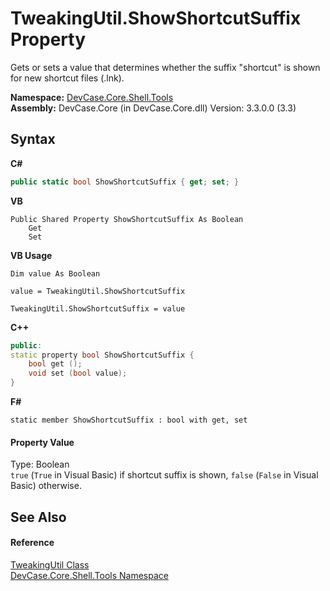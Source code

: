 # TweakingUtil.ShowShortcutSuffix Property 
 

Gets or sets a value that determines whether the suffix "shortcut" is shown for new shortcut files (.lnk).

**Namespace:**&nbsp;<a href="N_DevCase_Core_Shell_Tools">DevCase.Core.Shell.Tools</a><br />**Assembly:**&nbsp;DevCase.Core (in DevCase.Core.dll) Version: 3.3.0.0 (3.3)

## Syntax

**C#**<br />
``` C#
public static bool ShowShortcutSuffix { get; set; }
```

**VB**<br />
``` VB
Public Shared Property ShowShortcutSuffix As Boolean
	Get
	Set
```

**VB Usage**<br />
``` VB Usage
Dim value As Boolean

value = TweakingUtil.ShowShortcutSuffix

TweakingUtil.ShowShortcutSuffix = value
```

**C++**<br />
``` C++
public:
static property bool ShowShortcutSuffix {
	bool get ();
	void set (bool value);
}
```

**F#**<br />
``` F#
static member ShowShortcutSuffix : bool with get, set

```


#### Property Value
Type: Boolean<br />`true` (`True` in Visual Basic) if shortcut suffix is shown, `false` (`False` in Visual Basic) otherwise.

## See Also


#### Reference
<a href="T_DevCase_Core_Shell_Tools_TweakingUtil">TweakingUtil Class</a><br /><a href="N_DevCase_Core_Shell_Tools">DevCase.Core.Shell.Tools Namespace</a><br />